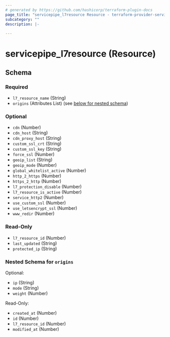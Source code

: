 ```yaml
---
# generated by https://github.com/hashicorp/terraform-plugin-docs
page_title: "servicepipe_l7resource Resource - terraform-provider-servicepipe"
subcategory: ""
description: |-
  
---
```


# servicepipe_l7resource (Resource)





<!-- schema generated by tfplugindocs -->
## Schema

### Required

- `l7_resource_name` (String)
- `origins` (Attributes List) (see [below for nested schema](#nestedatt--origins))

### Optional

- `cdn` (Number)
- `cdn_host` (String)
- `cdn_proxy_host` (String)
- `custom_ssl_crt` (String)
- `custom_ssl_key` (String)
- `force_ssl` (Number)
- `geoip_list` (String)
- `geoip_mode` (Number)
- `global_whitelist_active` (Number)
- `http_2_https` (Number)
- `https_2_http` (Number)
- `l7_protection_disable` (Number)
- `l7_resource_is_active` (Number)
- `service_http2` (Number)
- `use_custom_ssl` (Number)
- `use_letsencrypt_ssl` (Number)
- `www_redir` (Number)

### Read-Only

- `l7_resource_id` (Number)
- `last_updated` (String)
- `protected_ip` (String)

<a id="nestedatt--origins"></a>
### Nested Schema for `origins`

Optional:

- `ip` (String)
- `mode` (String)
- `weight` (Number)

Read-Only:

- `created_at` (Number)
- `id` (Number)
- `l7_resource_id` (Number)
- `modified_at` (Number)
